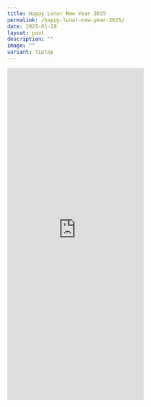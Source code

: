 ```yaml
---
title: Happy Lunar New Year 2025
permalink: /happy-lunar-new-year-2025/
date: 2025-01-28
layout: post
description: ""
image: ""
variant: tiptap
---
```

<div class="iframe-wrapper">
<iframe style="border:none;overflow:hidden" height="770" width="317" allowfullscreen="true" frameborder="0" src="https://www.facebook.com/plugins/video.php?height=476&amp;href=https%3A%2F%2Fwww.facebook.com%2Falpshealthcaresupplychain%2Fvideos%2F1312886663285440%2F&amp;show_text=true&amp;width=317&amp;t=0"></iframe>
</div>
<p></p>